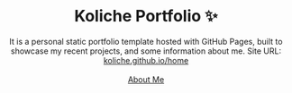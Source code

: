 <br />
<p align="center">
  <h1 align="center">Koliche Portfolio ✨</h1>

  <p align="center">
    It is a personal static portfolio template hosted with GitHub Pages, built to showcase my recent projects, and some information about me. 
    Site URL: 
    <a href="https://koliche.github.io">koliche.github.io/home</a>
    <br />
    <br />
    <a href="https://koliche.github.io">About Me</a>
  </p>
</p>
